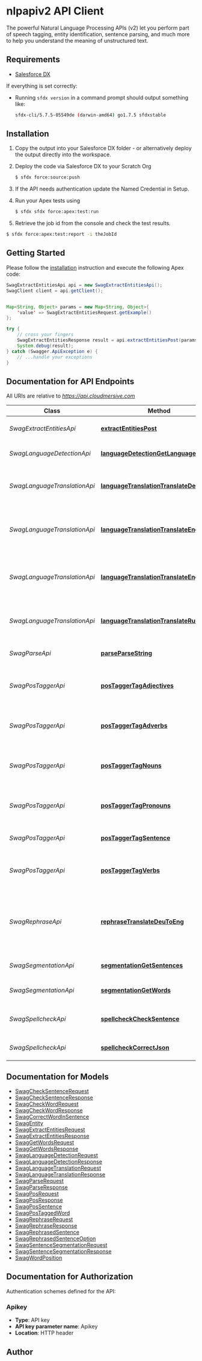 # nlpapiv2 API Client

The powerful Natural Language Processing APIs (v2) let you perform part of speech tagging, entity identification, sentence parsing, and much more to help you understand the meaning of unstructured text.

## Requirements

- [Salesforce DX](https://www.salesforce.com/products/platform/products/salesforce-dx/)


If everything is set correctly:

- Running `sfdx version` in a command prompt should output something like:

  ```bash
  sfdx-cli/5.7.5-05549de (darwin-amd64) go1.7.5 sfdxstable
  ```


## Installation

1. Copy the output into your Salesforce DX folder - or alternatively deploy the output directly into the workspace.
2. Deploy the code via Salesforce DX to your Scratch Org

   ```bash
   $ sfdx force:source:push
   ```
3. If the API needs authentication update the Named Credential in Setup.
4. Run your Apex tests using

    ```bash
    $ sfdx sfdx force:apex:test:run
    ```
5. Retrieve the job id from the console and check the test results.

  ```bash
  $ sfdx force:apex:test:report -i theJobId
  ```


## Getting Started

Please follow the [installation](#installation) instruction and execute the following Apex code:

```java
SwagExtractEntitiesApi api = new SwagExtractEntitiesApi();
SwagClient client = api.getClient();


Map<String, Object> params = new Map<String, Object>{
    'value' => SwagExtractEntitiesRequest.getExample()
};

try {
    // cross your fingers
    SwagExtractEntitiesResponse result = api.extractEntitiesPost(params);
    System.debug(result);
} catch (Swagger.ApiException e) {
    // ...handle your exceptions
}
```

## Documentation for API Endpoints

All URIs are relative to *https://api.cloudmersive.com*

Class | Method | HTTP request | Description
------------ | ------------- | ------------- | -------------
*SwagExtractEntitiesApi* | [**extractEntitiesPost**](docs/SwagExtractEntitiesApi.md#extractEntitiesPost) | **POST** /nlp-v2/extract-entities | Extract entities from string
*SwagLanguageDetectionApi* | [**languageDetectionGetLanguage**](docs/SwagLanguageDetectionApi.md#languageDetectionGetLanguage) | **POST** /nlp-v2/language/detect | Detect language of text
*SwagLanguageTranslationApi* | [**languageTranslationTranslateDeuToEng**](docs/SwagLanguageTranslationApi.md#languageTranslationTranslateDeuToEng) | **POST** /nlp-v2/translate/language/deu/to/eng | Translate German to English text with Deep Learning AI
*SwagLanguageTranslationApi* | [**languageTranslationTranslateEngToDeu**](docs/SwagLanguageTranslationApi.md#languageTranslationTranslateEngToDeu) | **POST** /nlp-v2/translate/language/eng/to/deu | Translate English to German text with Deep Learning AI
*SwagLanguageTranslationApi* | [**languageTranslationTranslateEngToRus**](docs/SwagLanguageTranslationApi.md#languageTranslationTranslateEngToRus) | **POST** /nlp-v2/translate/language/eng/to/rus | Translate English to Russian text with Deep Learning AI
*SwagLanguageTranslationApi* | [**languageTranslationTranslateRusToEng**](docs/SwagLanguageTranslationApi.md#languageTranslationTranslateRusToEng) | **POST** /nlp-v2/translate/language/rus/to/eng | Translate Russian to English text with Deep Learning AI
*SwagParseApi* | [**parseParseString**](docs/SwagParseApi.md#parseParseString) | **POST** /nlp-v2/parse/tree | Parse string to syntax tree
*SwagPosTaggerApi* | [**posTaggerTagAdjectives**](docs/SwagPosTaggerApi.md#posTaggerTagAdjectives) | **POST** /nlp-v2/pos/tag/adjectives | Part-of-speech tag a string, filter to adjectives
*SwagPosTaggerApi* | [**posTaggerTagAdverbs**](docs/SwagPosTaggerApi.md#posTaggerTagAdverbs) | **POST** /nlp-v2/pos/tag/adverbs | Part-of-speech tag a string, filter to adverbs
*SwagPosTaggerApi* | [**posTaggerTagNouns**](docs/SwagPosTaggerApi.md#posTaggerTagNouns) | **POST** /nlp-v2/pos/tag/nouns | Part-of-speech tag a string, filter to nouns
*SwagPosTaggerApi* | [**posTaggerTagPronouns**](docs/SwagPosTaggerApi.md#posTaggerTagPronouns) | **POST** /nlp-v2/pos/tag/pronouns | Part-of-speech tag a string, filter to pronouns
*SwagPosTaggerApi* | [**posTaggerTagSentence**](docs/SwagPosTaggerApi.md#posTaggerTagSentence) | **POST** /nlp-v2/pos/tag/sentence | Part-of-speech tag a string
*SwagPosTaggerApi* | [**posTaggerTagVerbs**](docs/SwagPosTaggerApi.md#posTaggerTagVerbs) | **POST** /nlp-v2/pos/tag/verbs | Part-of-speech tag a string, filter to verbs
*SwagRephraseApi* | [**rephraseTranslateDeuToEng**](docs/SwagRephraseApi.md#rephraseTranslateDeuToEng) | **POST** /nlp-v2/rephrase/rephrase/eng/by-sentence | Rephrase, paraphrase English text sentence-by-sentence using Deep Learning AI
*SwagSegmentationApi* | [**segmentationGetSentences**](docs/SwagSegmentationApi.md#segmentationGetSentences) | **POST** /nlp-v2/segmentation/sentences | Extract sentences from string
*SwagSegmentationApi* | [**segmentationGetWords**](docs/SwagSegmentationApi.md#segmentationGetWords) | **POST** /nlp-v2/segmentation/words | Get words in input string
*SwagSpellcheckApi* | [**spellcheckCheckSentence**](docs/SwagSpellcheckApi.md#spellcheckCheckSentence) | **POST** /nlp-v2/spellcheck/check/sentence | Check if sentence is spelled correctly
*SwagSpellcheckApi* | [**spellcheckCorrectJson**](docs/SwagSpellcheckApi.md#spellcheckCorrectJson) | **POST** /nlp-v2/spellcheck/check/word | Find spelling corrections


## Documentation for Models

 - [SwagCheckSentenceRequest](docs/SwagCheckSentenceRequest.md)
 - [SwagCheckSentenceResponse](docs/SwagCheckSentenceResponse.md)
 - [SwagCheckWordRequest](docs/SwagCheckWordRequest.md)
 - [SwagCheckWordResponse](docs/SwagCheckWordResponse.md)
 - [SwagCorrectWordInSentence](docs/SwagCorrectWordInSentence.md)
 - [SwagEntity](docs/SwagEntity.md)
 - [SwagExtractEntitiesRequest](docs/SwagExtractEntitiesRequest.md)
 - [SwagExtractEntitiesResponse](docs/SwagExtractEntitiesResponse.md)
 - [SwagGetWordsRequest](docs/SwagGetWordsRequest.md)
 - [SwagGetWordsResponse](docs/SwagGetWordsResponse.md)
 - [SwagLanguageDetectionRequest](docs/SwagLanguageDetectionRequest.md)
 - [SwagLanguageDetectionResponse](docs/SwagLanguageDetectionResponse.md)
 - [SwagLanguageTranslationRequest](docs/SwagLanguageTranslationRequest.md)
 - [SwagLanguageTranslationResponse](docs/SwagLanguageTranslationResponse.md)
 - [SwagParseRequest](docs/SwagParseRequest.md)
 - [SwagParseResponse](docs/SwagParseResponse.md)
 - [SwagPosRequest](docs/SwagPosRequest.md)
 - [SwagPosResponse](docs/SwagPosResponse.md)
 - [SwagPosSentence](docs/SwagPosSentence.md)
 - [SwagPosTaggedWord](docs/SwagPosTaggedWord.md)
 - [SwagRephraseRequest](docs/SwagRephraseRequest.md)
 - [SwagRephraseResponse](docs/SwagRephraseResponse.md)
 - [SwagRephrasedSentence](docs/SwagRephrasedSentence.md)
 - [SwagRephrasedSentenceOption](docs/SwagRephrasedSentenceOption.md)
 - [SwagSentenceSegmentationRequest](docs/SwagSentenceSegmentationRequest.md)
 - [SwagSentenceSegmentationResponse](docs/SwagSentenceSegmentationResponse.md)
 - [SwagWordPosition](docs/SwagWordPosition.md)


## Documentation for Authorization

Authentication schemes defined for the API:
### Apikey

- **Type**: API key
- **API key parameter name**: Apikey
- **Location**: HTTP header


## Author



